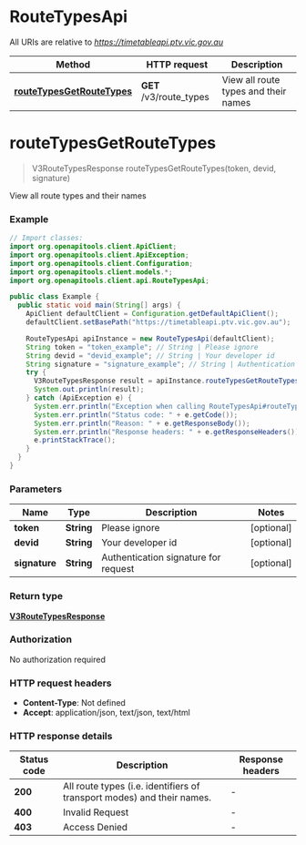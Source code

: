# RouteTypesApi

All URIs are relative to *https://timetableapi.ptv.vic.gov.au*

| Method | HTTP request | Description |
|------------- | ------------- | -------------|
| [**routeTypesGetRouteTypes**](RouteTypesApi.md#routeTypesGetRouteTypes) | **GET** /v3/route_types | View all route types and their names |


<a id="routeTypesGetRouteTypes"></a>
# **routeTypesGetRouteTypes**
> V3RouteTypesResponse routeTypesGetRouteTypes(token, devid, signature)

View all route types and their names

### Example
```java
// Import classes:
import org.openapitools.client.ApiClient;
import org.openapitools.client.ApiException;
import org.openapitools.client.Configuration;
import org.openapitools.client.models.*;
import org.openapitools.client.api.RouteTypesApi;

public class Example {
  public static void main(String[] args) {
    ApiClient defaultClient = Configuration.getDefaultApiClient();
    defaultClient.setBasePath("https://timetableapi.ptv.vic.gov.au");

    RouteTypesApi apiInstance = new RouteTypesApi(defaultClient);
    String token = "token_example"; // String | Please ignore
    String devid = "devid_example"; // String | Your developer id
    String signature = "signature_example"; // String | Authentication signature for request
    try {
      V3RouteTypesResponse result = apiInstance.routeTypesGetRouteTypes(token, devid, signature);
      System.out.println(result);
    } catch (ApiException e) {
      System.err.println("Exception when calling RouteTypesApi#routeTypesGetRouteTypes");
      System.err.println("Status code: " + e.getCode());
      System.err.println("Reason: " + e.getResponseBody());
      System.err.println("Response headers: " + e.getResponseHeaders());
      e.printStackTrace();
    }
  }
}
```

### Parameters

| Name | Type | Description  | Notes |
|------------- | ------------- | ------------- | -------------|
| **token** | **String**| Please ignore | [optional] |
| **devid** | **String**| Your developer id | [optional] |
| **signature** | **String**| Authentication signature for request | [optional] |

### Return type

[**V3RouteTypesResponse**](V3RouteTypesResponse.md)

### Authorization

No authorization required

### HTTP request headers

 - **Content-Type**: Not defined
 - **Accept**: application/json, text/json, text/html

### HTTP response details
| Status code | Description | Response headers |
|-------------|-------------|------------------|
| **200** | All route types (i.e. identifiers of transport modes) and their names. |  -  |
| **400** | Invalid Request |  -  |
| **403** | Access Denied |  -  |

